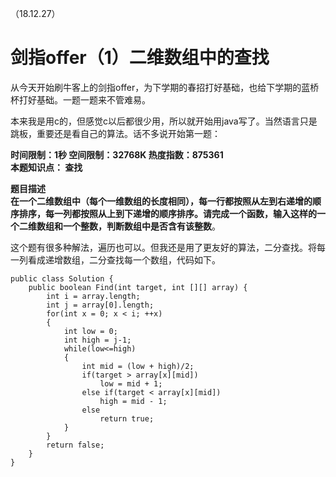 （18.12.27）
# 剑指offer（1）二维数组中的查找

从今天开始刷牛客上的剑指offer，为下学期的春招打好基础，也给下学期的蓝桥杯打好基础。一题一题来不管难易。   

本来我是用c的，但感觉c以后都很少用，所以就开始用java写了。当然语言只是跳板，重要还是看自己的算法。话不多说开始第一题：   

**时间限制：1秒 空间限制：32768K 热度指数：875361**    
**本题知识点： 查找**    

**题目描述**   
**在一个二维数组中（每个一维数组的长度相同），每一行都按照从左到右递增的顺序排序，每一列都按照从上到下递增的顺序排序。请完成一个函数，输入这样的一个二维数组和一个整数，判断数组中是否含有该整数**。


这个题有很多种解法，遍历也可以。但我还是用了更友好的算法，二分查找。将每一列看成递增数组，二分查找每一个数组，代码如下。


	public class Solution {
	    public boolean Find(int target, int [][] array) {
	        int i = array.length;
	        int j = array[0].length;
	        for(int x = 0; x < i; ++x)
	        {
	            int low = 0;
	            int high = j-1;
	            while(low<=high)
	            {
	                int mid = (low + high)/2;
	                if(target > array[x][mid])
	                    low = mid + 1;
	                else if(target < array[x][mid])
	                    high = mid - 1;
	                else
	                    return true;
	            }
	        }
	        return false;
	    }
	}